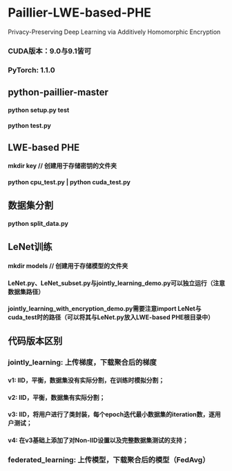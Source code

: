 # Paillier-LWE-based-PHE
Privacy-Preserving Deep Learning via Additively Homomorphic Encryption

### CUDA版本：9.0与9.1皆可
### PyTorch: 1.1.0

## python-paillier-master
#### python setup.py test
#### python test.py

## LWE-based PHE
#### mkdir key // 创建用于存储密钥的文件夹
#### python cpu_test.py | python cuda_test.py

## 数据集分割
#### python split_data.py

## LeNet训练
#### mkdir models // 创建用于存储模型的文件夹
#### LeNet.py、LeNet_subset.py与jointly_learning_demo.py可以独立运行（注意数据集路径）
#### jointly_learning_with_encryption_demo.py需要注意import LeNet与cuda_test时的路径（可以将其与LeNet.py放入LWE-based PHE根目录中）

## 代码版本区别
### jointly_learning: 上传梯度，下载聚合后的梯度
#### v1: IID，平衡，数据集没有实际分割，在训练时模拟分割；
#### v2: IID，平衡，数据集有实际分割；
#### v3: IID，将用户进行了类封装，每个epoch迭代最小数据集的iteration数，逐用户测试；
#### v4: 在v3基础上添加了对Non-IID设置以及完整数据集测试的支持；
### federated_learning: 上传模型，下载聚合后的模型（FedAvg）
